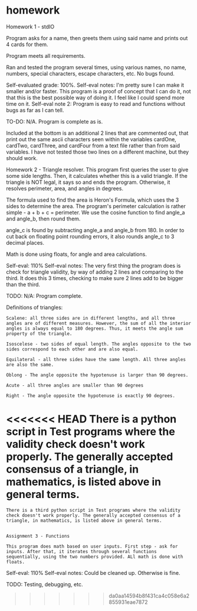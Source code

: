 # homework

Homework 1 - stdIO

Program asks for a name, then greets them using said name and prints out 4 cards for them.

Program meets all requirements.

Ran and tested the program several times, using various names, no name, numbers, special characters, escape characters, etc. No bugs found.

Self-evaluated grade: 100%.
Self-eval notes: I'm pretty sure I can make it smaller and/or faster. This program is a proof of concept that I can do it, not that this is the best possible way of doing it. I feel like I could spend more time on it.
Self-eval note 2: Program is easy to read and functions without bugs as far as I can tell.

TO-DO: N/A. Program is complete as is.


Included at the bottom is an additional 2 lines that are commented out, that print out the same ascii characters seen within the variables cardOne, cardTwo, cardThree, and cardFour from a text file rather than from said variables. I have not tested those two lines on a different machine, but they should work.



Homework 2 - Triangle resolver.
This program first queries the user to give some side lengths. Then, it calculates whether this is a valid triangle. If the triangle is NOT legal, it says so and ends the program. Otherwise, it resolves perimeter, area, and angles in degrees.

The formula used to find the area is Heron's Formula, which uses the 3 sides to determine the area. The program's perimeter calculation is rather simple - a + b + c = perimeter. We use the cosine function to find angle_a and angle_b, then round them.

angle_c is found by subtracting angle_a and angle_b from 180. In order to cut back on floating point rounding errors, it also rounds angle_c to 3 decimal places.

Math is done using floats, for angle and area calculations.

Self-eval: 110%
Self-eval notes: The very first thing the program does is check for triangle validity, by way of adding 2 lines and comparing to the third. It does this 3 times, checking to make sure 2 lines add to be bigger than the third.

TODO:
    N/A: Program complete.

Definitions of triangles: 

    Scalene: all three sides are in different lengths, and all three angles are of different measures. However, the sum of all the interior angles is always equal to 180 degrees. Thus, it meets the angle sum property of the triangle.

    Isoscelese - two sides of equal length. The angles opposite to the two sides correspond to each other and are also equal.

    Equilateral - all three sides have the same length. All three angles are also the same.

    Oblong - The angle opposite the hypotenuse is larger than 90 degrees.

    Acute - all three angles are smaller than 90 degrees

    Right - The angle opposite the hypotenuse is exactly 90 degrees.

<<<<<<< HEAD
    There is a python script in Test programs where the validity check doesn't work properly. The generally accepted consensus of a triangle, in mathematics, is listed above in general terms.
=======
    There is a third python script in Test programs where the validity check doesn't work properly. The generally accepted consensus of a triangle, in mathematics, is listed above in general terms.


    Assignment 3 - Functions

    This program does math based on user inputs. First step - ask for inputs. After that, it iterates through several functions sequentially, using the two numbers provided. ALl math is done with floats.

Self-eval: 110%
Self-eval notes: Could be cleaned up. Otherwise is fine.

TODO:
    Testing, debugging, etc.
>>>>>>> da0aa14594b8f431ca4c058e6a2855931eae7872
